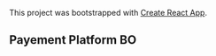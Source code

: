 This project was bootstrapped with [Create React App](https://github.com/facebook/create-react-app).

## Payement Platform BO
